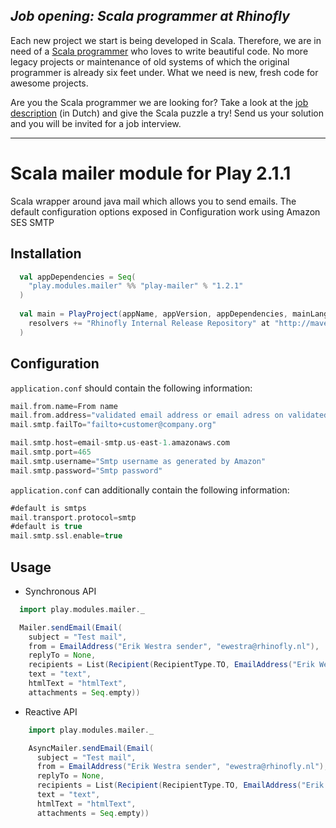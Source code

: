 *Job opening: Scala programmer at Rhinofly*
-------------------------------------------
Each new project we start is being developed in Scala. Therefore, we are in need of a [Scala programmer](http://rhinofly.nl/vacature-scala.html) who loves to write beautiful code. No more legacy projects or maintenance of old systems of which the original programmer is already six feet under. What we need is new, fresh code for awesome projects.

Are you the Scala programmer we are looking for? Take a look at the [job description](http://rhinofly.nl/vacature-scala.html) (in Dutch) and give the Scala puzzle a try! Send us your solution and you will be invited for a job interview.
* * *

Scala mailer module for Play 2.1.1
=====================================================

Scala wrapper around java mail which allows you to send emails. The default configuration options exposed in Configuration work using  Amazon SES SMTP

Installation
------------

``` scala
  val appDependencies = Seq(
    "play.modules.mailer" %% "play-mailer" % "1.2.1"
  )
  
  val main = PlayProject(appName, appVersion, appDependencies, mainLang = SCALA).settings(
    resolvers += "Rhinofly Internal Release Repository" at "http://maven-repository.rhinofly.net:8081/artifactory/libs-release-local"
  )
```

Configuration
-------------

`application.conf` should contain the following information:

``` scala
mail.from.name=From name
mail.from.address="validated email address or email adress on validated domain"
mail.smtp.failTo="failto+customer@company.org"

mail.smtp.host=email-smtp.us-east-1.amazonaws.com
mail.smtp.port=465
mail.smtp.username="Smtp username as generated by Amazon"
mail.smtp.password="Smtp password"
```
`application.conf` can additionally contain the following information:
``` scala
#default is smtps
mail.transport.protocol=smtp
#default is true
mail.smtp.ssl.enable=true
```

Usage
-----

* Synchronous API

``` scala
  import play.modules.mailer._

  Mailer.sendEmail(Email(
    subject = "Test mail",
    from = EmailAddress("Erik Westra sender", "ewestra@rhinofly.nl"),
    replyTo = None,
    recipients = List(Recipient(RecipientType.TO, EmailAddress("Erik Westra recipient", "ewestra@rhinofly.nl"))),
    text = "text",
    htmlText = "htmlText",
    attachments = Seq.empty))
```

* Reactive API

``` scala
    import play.modules.mailer._

    AsyncMailer.sendEmail(Email(
      subject = "Test mail",
      from = EmailAddress("Erik Westra sender", "ewestra@rhinofly.nl"),
      replyTo = None,
      recipients = List(Recipient(RecipientType.TO, EmailAddress("Erik Westra recipient", "ewestra@rhinofly.nl"))),
      text = "text",
      htmlText = "htmlText",
      attachments = Seq.empty))
```
